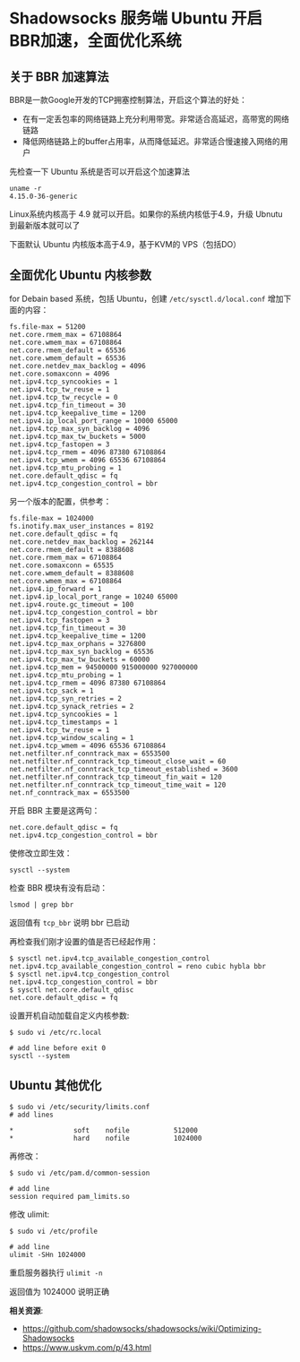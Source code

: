 Shadowsocks 服务端 Ubuntu 开启BBR加速，全面优化系统
===========================

关于 BBR 加速算法
-------------

BBR是一款Google开发的TCP拥塞控制算法，开启这个算法的好处：

- 在有一定丢包率的网络链路上充分利用带宽。非常适合高延迟，高带宽的网络链路
- 降低网络链路上的buffer占用率，从而降低延迟。非常适合慢速接入网络的用户

先检查一下 Ubuntu 系统是否可以开启这个加速算法

    uname -r
    4.15.0-36-generic

Linux系统内核高于 4.9 就可以开启。如果你的系统内核低于4.9，升级 Ubnutu 到最新版本就可以了

下面默认 Ubuntu 内核版本高于4.9，基于KVM的 VPS（包括DO）

全面优化 Ubuntu 内核参数
-------------------

for Debain based 系统，包括 Ubuntu，创建 `/etc/sysctl.d/local.conf` 增加下面的内容：

    fs.file-max = 51200
    net.core.rmem_max = 67108864
    net.core.wmem_max = 67108864
    net.core.rmem_default = 65536
    net.core.wmem_default = 65536
    net.core.netdev_max_backlog = 4096
    net.core.somaxconn = 4096
    net.ipv4.tcp_syncookies = 1
    net.ipv4.tcp_tw_reuse = 1
    net.ipv4.tcp_tw_recycle = 0
    net.ipv4.tcp_fin_timeout = 30
    net.ipv4.tcp_keepalive_time = 1200
    net.ipv4.ip_local_port_range = 10000 65000
    net.ipv4.tcp_max_syn_backlog = 4096
    net.ipv4.tcp_max_tw_buckets = 5000
    net.ipv4.tcp_fastopen = 3
    net.ipv4.tcp_rmem = 4096 87380 67108864
    net.ipv4.tcp_wmem = 4096 65536 67108864
    net.ipv4.tcp_mtu_probing = 1
    net.core.default_qdisc = fq
    net.ipv4.tcp_congestion_control = bbr

另一个版本的配置，供参考：

    fs.file-max = 1024000
    fs.inotify.max_user_instances = 8192
    net.core.default_qdisc = fq
    net.core.netdev_max_backlog = 262144
    net.core.rmem_default = 8388608
    net.core.rmem_max = 67108864
    net.core.somaxconn = 65535
    net.core.wmem_default = 8388608
    net.core.wmem_max = 67108864
    net.ipv4.ip_forward = 1
    net.ipv4.ip_local_port_range = 10240 65000
    net.ipv4.route.gc_timeout = 100
    net.ipv4.tcp_congestion_control = bbr
    net.ipv4.tcp_fastopen = 3
    net.ipv4.tcp_fin_timeout = 30
    net.ipv4.tcp_keepalive_time = 1200
    net.ipv4.tcp_max_orphans = 3276800
    net.ipv4.tcp_max_syn_backlog = 65536
    net.ipv4.tcp_max_tw_buckets = 60000
    net.ipv4.tcp_mem = 94500000 915000000 927000000
    net.ipv4.tcp_mtu_probing = 1
    net.ipv4.tcp_rmem = 4096 87380 67108864
    net.ipv4.tcp_sack = 1
    net.ipv4.tcp_syn_retries = 2
    net.ipv4.tcp_synack_retries = 2
    net.ipv4.tcp_syncookies = 1
    net.ipv4.tcp_timestamps = 1
    net.ipv4.tcp_tw_reuse = 1
    net.ipv4.tcp_window_scaling = 1
    net.ipv4.tcp_wmem = 4096 65536 67108864
    net.netfilter.nf_conntrack_max = 6553500
    net.netfilter.nf_conntrack_tcp_timeout_close_wait = 60
    net.netfilter.nf_conntrack_tcp_timeout_established = 3600
    net.netfilter.nf_conntrack_tcp_timeout_fin_wait = 120
    net.netfilter.nf_conntrack_tcp_timeout_time_wait = 120
    net.nf_conntrack_max = 6553500

开启 BBR 主要是这两句：

    net.core.default_qdisc = fq
    net.ipv4.tcp_congestion_control = bbr

使修改立即生效：

    sysctl --system

检查 BBR 模块有没有启动：

    lsmod | grep bbr

返回值有 `tcp_bbr` 说明 bbr 已启动

再检查我们刚才设置的值是否已经起作用：

    $ sysctl net.ipv4.tcp_available_congestion_control
    net.ipv4.tcp_available_congestion_control = reno cubic hybla bbr
    $ sysctl net.ipv4.tcp_congestion_control
    net.ipv4.tcp_congestion_control = bbr
    $ sysctl net.core.default_qdisc
    net.core.default_qdisc = fq

设置开机自动加载自定义内核参数:

    $ sudo vi /etc/rc.local

    # add line before exit 0
    sysctl --system

Ubuntu 其他优化
--------------

    $ sudo vi /etc/security/limits.conf
    # add lines

    *               soft    nofile           512000
    *               hard    nofile           1024000

再修改：

    $ sudo vi /etc/pam.d/common-session

    # add line
    session required pam_limits.so

修改 ulimit:

    $ sudo vi /etc/profile

    # add line
    ulimit -SHn 1024000

重启服务器执行 `ulimit -n`

返回值为 1024000 说明正确

**相关资源**:

- https://github.com/shadowsocks/shadowsocks/wiki/Optimizing-Shadowsocks
- https://www.uskvm.com/p/43.html